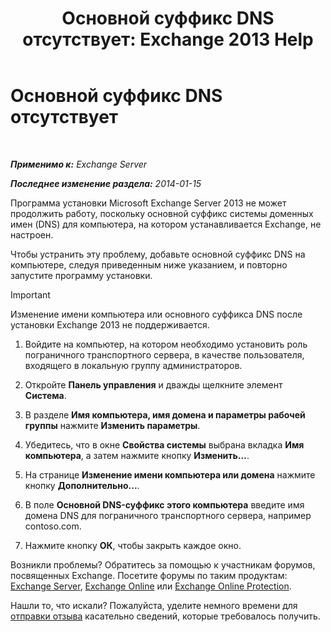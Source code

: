 ﻿---
title: 'Основной суффикс DNS отсутствует: Exchange 2013 Help'
TOCTitle: Основной суффикс DNS отсутствует
ms:assetid: 310765bf-a650-4a3d-a5e4-6173b559d4f6
ms:mtpsurl: https://technet.microsoft.com/ru-ru/library/ms.exch.setupreadiness.fqdnmissing(v=EXCHG.150)
ms:contentKeyID: 61203524
ms.date: 04/30/2018
mtps_version: v=EXCHG.150
ms.translationtype: HT
---

# Основной суффикс DNS отсутствует

 

_**Применимо к:** Exchange Server_

_**Последнее изменение раздела:** 2014-01-15_

Программа установки Microsoft Exchange Server 2013 не может продолжить работу, поскольку основной суффикс системы доменных имен (DNS) для компьютера, на котором устанавливается Exchange, не настроен.

Чтобы устранить эту проблему, добавьте основной суффикс DNS на компьютере, следуя приведенным ниже указанием, и повторно запустите программу установки.

> [!IMPORTANT]  
> Изменение имени компьютера или основного суффикса DNS после установки Exchange 2013 не поддерживается.


1.  Войдите на компьютер, на котором необходимо установить роль пограничного транспортного сервера, в качестве пользователя, входящего в локальную группу администраторов.

2.  Откройте **Панель управления** и дважды щелкните элемент **Система**.

3.  В разделе **Имя компьютера, имя домена и параметры рабочей группы** нажмите **Изменить параметры**.

4.  Убедитесь, что в окне **Свойства системы** выбрана вкладка **Имя компьютера**, а затем нажмите кнопку **Изменить…**.

5.  На странице **Изменение имени компьютера или домена** нажмите кнопку **Дополнительно...**.

6.  В поле **Основной DNS-суффикс этого компьютера** введите имя домена DNS для пограничного транспортного сервера, например contoso.com.

7.  Нажмите кнопку **ОК**, чтобы закрыть каждое окно.

Возникли проблемы? Обратитесь за помощью к участникам форумов, посвященных Exchange. Посетите форумы по таким продуктам: [Exchange Server](https://go.microsoft.com/fwlink/p/?linkid=60612), [Exchange Online](https://go.microsoft.com/fwlink/p/?linkid=267542) или [Exchange Online Protection](https://go.microsoft.com/fwlink/p/?linkid=285351).

Нашли то, что искали? Пожалуйста, уделите немного времени для [отправки отзыва](mailto:exsetuphelpfeedback@microsoft.com?subject=exchange%202013%20setup%20help%20feedbac) касательно сведений, которые требовалось получить.

